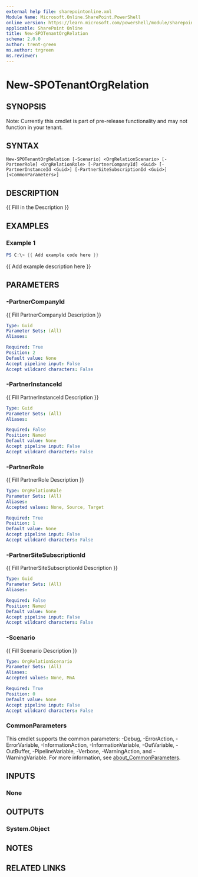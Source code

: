 ```yaml
---
external help file: sharepointonline.xml
Module Name: Microsoft.Online.SharePoint.PowerShell
online version: https://learn.microsoft.com/powershell/module/sharepoint-online/New-SPOTenantOrgRelation
applicable: SharePoint Online
title: New-SPOTenantOrgRelation
schema: 2.0.0
author: trent-green
ms.author: trgreen
ms.reviewer:
---
```


# New-SPOTenantOrgRelation

## SYNOPSIS

Note: Currently this cmdlet is part of pre-release functionality and may not function in your tenant.

## SYNTAX

```poowershell
New-SPOTenantOrgRelation [-Scenario] <OrgRelationScenario> [-PartnerRole] <OrgRelationRole> [-PartnerCompanyId] <Guid> [-PartnerInstanceId <Guid>] [-PartnerSiteSubscriptionId <Guid>] [<CommonParameters>]
```

## DESCRIPTION

{{ Fill in the Description }}

## EXAMPLES

### Example 1

```powershell
PS C:\> {{ Add example code here }}
```

{{ Add example description here }}

## PARAMETERS

### -PartnerCompanyId

{{ Fill PartnerCompanyId Description }}

```yaml
Type: Guid
Parameter Sets: (All)
Aliases:

Required: True
Position: 2
Default value: None
Accept pipeline input: False
Accept wildcard characters: False
```

### -PartnerInstanceId

{{ Fill PartnerInstanceId Description }}

```yaml
Type: Guid
Parameter Sets: (All)
Aliases:

Required: False
Position: Named
Default value: None
Accept pipeline input: False
Accept wildcard characters: False
```

### -PartnerRole

{{ Fill PartnerRole Description }}

```yaml
Type: OrgRelationRole
Parameter Sets: (All)
Aliases:
Accepted values: None, Source, Target

Required: True
Position: 1
Default value: None
Accept pipeline input: False
Accept wildcard characters: False
```

### -PartnerSiteSubscriptionId

{{ Fill PartnerSiteSubscriptionId Description }}

```yaml
Type: Guid
Parameter Sets: (All)
Aliases:

Required: False
Position: Named
Default value: None
Accept pipeline input: False
Accept wildcard characters: False
```

### -Scenario

{{ Fill Scenario Description }}

```yaml
Type: OrgRelationScenario
Parameter Sets: (All)
Aliases:
Accepted values: None, MnA

Required: True
Position: 0
Default value: None
Accept pipeline input: False
Accept wildcard characters: False
```

### CommonParameters

This cmdlet supports the common parameters: -Debug, -ErrorAction, -ErrorVariable, -InformationAction, -InformationVariable, -OutVariable, -OutBuffer, -PipelineVariable, -Verbose, -WarningAction, and -WarningVariable. For more information, see [about_CommonParameters](http://go.microsoft.com/fwlink/?LinkID=113216).

## INPUTS

### None

## OUTPUTS

### System.Object

## NOTES

## RELATED LINKS
